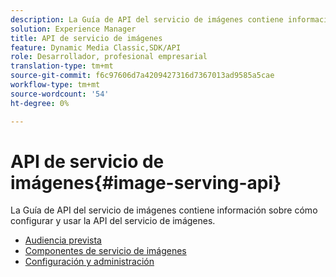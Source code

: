 ```yaml
---
description: La Guía de API del servicio de imágenes contiene información sobre cómo configurar y usar la API del servicio de imágenes.
solution: Experience Manager
title: API de servicio de imágenes
feature: Dynamic Media Classic,SDK/API
role: Desarrollador, profesional empresarial
translation-type: tm+mt
source-git-commit: f6c97606d7a4209427316d7367013ad9585a5cae
workflow-type: tm+mt
source-wordcount: '54'
ht-degree: 0%

---
```



# API de servicio de imágenes{#image-serving-api}

La Guía de API del servicio de imágenes contiene información sobre cómo configurar y usar la API del servicio de imágenes.

* [Audiencia prevista](c-intended-audience.md)
* [Componentes de servicio de imágenes](r-components.md)
* [Configuración y administración](c-configuration-and-administration/c-configuration-and-administration.md)

